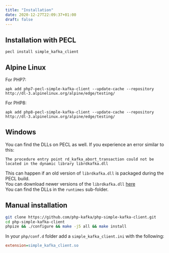 ```yaml
---
title: "Installation"
date: 2020-12-27T22:09:37+01:00
draft: false
---
```

## Installation with PECL
```
pecl install simple_kafka_client
```

## Alpine Linux
For PHP7:
```shell
apk add php7-pecl-simple-kafka-client --update-cache --repository http://dl-3.alpinelinux.org/alpine/edge/testing/
```
For PHP8:
```shell
apk add php8-pecl-simple-kafka-client --update-cache --repository http://dl-3.alpinelinux.org/alpine/edge/testing/
```

## Windows
You can find the DLLs on PECL as well. If you experience an error similar to this:
```
The procedure entry point rd_kafka_abort_transaction could not be located in the dynamic library librdkafka.dll
```
This can happen if an old version of `librdkafka.dll` is packaged during the PECL build.  
You can download newer versions of the `librdkafka.dll` [here](https://www.nuget.org/packages/librdkafka.redist)  
You can find the DLLs in the `runtimes` sub-folder.

## Manual installation
```bash
git clone https://github.com/php-kafka/php-simple-kafka-client.git
cd php-simple-kafka-client
phpize && ./configure && make -j5 all && make install
```
In your `php/conf.d` folder add a `simple_kafka_client.ini` with the following:
```ini
extension=simple_kafka_client.so
```
